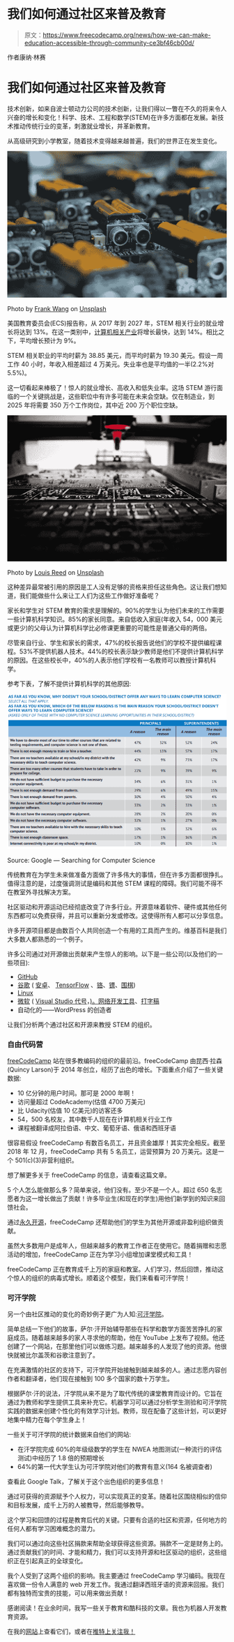 # 我们如何通过社区来普及教育

> 原文：<https://www.freecodecamp.org/news/how-we-can-make-education-accessible-through-community-ce3bf46cb00d/>

作者康纳·林赛

# 我们如何通过社区来普及教育

技术创新，如来自波士顿动力公司的技术创新，让我们得以一瞥在不久的将来令人兴奋的增长和变化！科学、技术、工程和数学(STEM)在许多方面都在发展。新技术推动传统行业的变革，刺激就业增长，并革新教育。

从高级研究到小学教室，随着技术变得越来越普遍，我们的世界正在发生变化。

![0*GpHYqOpiPvHYaBBp](img/59227d88469c3258b5e3a3b1e0efed63.png)

Photo by [Frank Wang](https://unsplash.com/@nicetomeetyou?utm_source=medium&utm_medium=referral) on [Unsplash](https://unsplash.com?utm_source=medium&utm_medium=referral)

美国教育委员会(ECS)报告称，从 2017 年到 2027 年，STEM 相关行业的就业增长将达到 13%。在这一类别中，[计算机相关产业](http://vitalsigns.ecs.org/state/united-states/demand)将增长最快，达到 14%。相比之下，平均增长预计为 9%。

STEM 相关职业的平均时薪为 38.85 美元，而平均时薪为 19.30 美元。假设一周工作 40 小时，年收入相差超过 4 万美元。失业率也是平均值的一半(2.2%对 5.5%)。

这一切看起来棒极了！惊人的就业增长、高收入和低失业率。这场 STEM 游行面临的一个关键挑战是，这些职位中有许多可能在未来会空缺。仅在制造业，到 2025 年将需要 350 万个工作岗位，其中近 200 万个职位空缺。

![0*_iGLJt5EohKMSS6a](img/6912bf3f937a4109f21cb7c27a4108f4.png)

Photo by [Louis Reed](https://unsplash.com/@_louisreed?utm_source=medium&utm_medium=referral) on [Unsplash](https://unsplash.com?utm_source=medium&utm_medium=referral)

这种差异最常被引用的原因是工人没有足够的资格来担任这些角色。这让我们想知道，我们能做些什么来让工人们为这些工作做好准备呢？

家长和学生对 STEM 教育的需求是理解的。90%的学生认为他们未来的工作需要一些计算机科学知识。85%的家长同意。来自低收入家庭(年收入 54，000 美元或更少)的父母认为计算机科学比必修课更重要的可能性是普通父母的两倍。

尽管来自行业、学生和家长的需求，47%的校长报告说他们的学校不提供编程课程。53%不提供机器人技术。44%的校长表示缺少教师是他们不提供计算机科学的原因。在这些校长中，40%的人表示他们学校有一名教师可以教授计算机科学。

参考下表，了解不提供计算机科学的其他原因:

![1*jg0roO6-YTgMsuL_x5gpSg](img/d3fa1477e6176c6f1796b839c9ebb8c4.png)

Source: Google — Searching for Computer Science

传统教育在为学生未来做准备方面做了许多伟大的事情，但在许多方面都很挣扎。值得注意的是，过度强调测试是编码和其他 STEM 课程的障碍。我们可能不得不在教室外寻找解决方案。

社区驱动和开源运动已经彻底改变了许多行业。开源意味着软件、硬件或其他任何东西都可以免费获得，并且可以重新分发或修改。这使得所有人都可以分享信息。

许多开源项目都是由数百个人共同创造一个有用的工具而产生的。维基百科是我们大多数人都熟悉的一个例子。

许多公司通过对开源做出贡献来产生惊人的影响。以下是一些公司(以及他们的一些项目):

*   [GitHub](https://github.com/)
*   [谷歌](https://www.google.org/) ( [安卓](https://developer.android.com/)、 [TensorFlow](https://www.tensorflow.org/) 、[铬](https://www.chromium.org/)、[镖](https://www.dartlang.org/)、[围棋](https://golang.org/))
*   [Linux](https://www.linuxfoundation.org/)
*   [微软](https://www.microsoft.com/en-us/download/developer-tools.aspx) ( [Visual Studio 代号](https://code.visualstudio.com/)，[)。网络开发工具](https://www.microsoft.com/en-us/download/details.aspx?id=30653)、[打字稿](https://www.typescriptlang.org/)
*   自动化的——WordPress 的创造者

让我们分析两个通过社区和开源来教授 STEM 的组织。

### 自由代码营

[freeCodeCamp](https://www.freecodecamp.org/) 站在很多教编码的组织的最前沿。freeCodeCamp 由昆西·拉森(Quincy Larson)于 2014 年创立，经历了出色的增长。下面重点介绍了一些关键数据:

*   10 亿分钟的用户时间。那可是 2000 年啊！
*   访问量超过 CodeAcademy(估值 4700 万美元)
*   比 Udacity(估值 10 亿美元)的访客还多
*   54，500 名校友，其中数千人现在在计算机相关行业工作
*   课程被翻译成阿拉伯语、中文、葡萄牙语、俄语和西班牙语

很容易假设 freeCodeCamp 有数百名员工，并且资金雄厚！其实完全相反。截至 2018 年 12 月，freeCodeCamp 共有 5 名员工，运营预算为 20 万美元。这是一个 501(c)(3)非营利组织。

想了解更多关于 freeCodeCamp 的信息，请查看这篇文章。

5 个人怎么能做那么多？简单来说，他们没有。至少不是一个人。超过 650 名志愿者为这一增长做出了贡献！许多毕业生(和现在的学生)用他们新学到的知识来回馈社会。

通过[永久开源](https://www.freecodecamp.org/nonprofits/)，freeCodeCamp 还帮助他们的学生为其他开源或非盈利组织做贡献。

虽然大多数用户是成年人，但越来越多的教育工作者正在使用它。随着捐赠和志愿活动的增加，freeCodeCamp 正在为学习小组增加课堂模式和工具！

freeCodeCamp 正在教育成千上万的家庭和教室。人们学习，然后回馈，推动这个惊人的组织的病毒式增长。顺着这个模型，我们来看看可汗学院！

### 可汗学院

另一个由社区推动的变化的奇妙例子更广为人知:[可汗学院](https://www.khanacademy.org/)。

简单总结一下他们的故事，萨尔·汗开始辅导那些在科学和数学方面苦苦挣扎的家庭成员。随着越来越多的家人寻求他的帮助，他在 YouTube 上发布了视频。他还创建了一个网站，在那里他们可以做练习题。越来越多的人发现了他的资源。他很快就被比尔盖茨和谷歌注意到了。

在充满激情的社区的支持下，可汗学院开始接触到越来越多的人。通过志愿内容创作者和翻译者，他们现在接触到 100 多个国家的数十万学生。

根据萨尔·汗的说法，汗学院从来不是为了取代传统的课堂教育而设计的。它旨在通过为教师和学生提供工具来补充它。机器学习可以通过分析学生测验和可汗学院实践的数据来创建个性化的有效学习计划。教师，现在配备了这些计划，可以更好地集中精力在每个学生身上！

一些关于可汗学院的统计数据来自他们的网站:

*   在汗学院完成 60%的年级级数学的学生在 NWEA 地图测试(一种流行的评估测试)中经历了 1.8 倍的预期增长
*   64%的第一代大学生认为可汗学院对他们的教育有意义(164 名被调查者)

查看此 Google Talk，了解关于这个出色组织的更多信息！

通过可获得的资源赋予个人权力，可以实现真正的变革。随着社区围绕相似的信仰和目标发展，成千上万的人被教导，然后能够教导。

这个学习和回馈的过程是教育后代的关键。只要有合适的社区和资源，任何地方的任何人都有学习困难概念的潜力。

我们可以通过向这些社区捐款来帮助全球获得这些资源。捐款不一定是财务上的。通过贡献我们的时间、才能和精力，我们可以支持开源和社区驱动的组织，这些组织正在引起真正的全球变化。

我个人受到了这两个组织的影响。我主要通过 freeCodeCamp 学习编码。我现在喜欢做一份令人满意的 web 开发工作。我通过翻译西班牙语的资源来回报。我们都有独特而宝贵的技能，可以用来做出贡献！

感谢阅读！在业余时间，我写一些关于教育和酷科技的文章。我也为机器人开发教育资源。

在我的[网站](http://cyperionproject.com/)上查看它们，或者在[推特上关注我！](https://twitter.com/CyperionR)